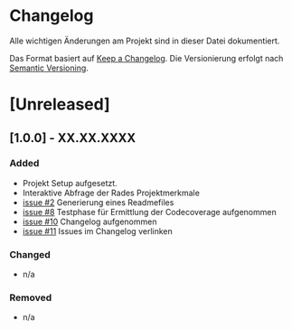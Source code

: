 # Changelog
Alle wichtigen Änderungen am Projekt sind in dieser Datei dokumentiert.

Das Format basiert auf [Keep a Changelog](http://keepachangelog.com/de/).
Die Versionierung erfolgt nach [Semantic Versioning](http://semver.org/lang/de/).


# [Unreleased]

## [1.0.0] - XX.XX.XXXX
### Added
- Projekt Setup aufgesetzt.
- Interaktive Abfrage der Rades Projektmerkmale
- [issue #2](https://github.com/FunThomas424242/rades.forge-addon/issues/2) Generierung eines Readmefiles
- [issue #8](https://github.com/FunThomas424242/rades.forge-addon/issues/8) Testphase für Ermittlung der Codecoverage aufgenommen
- [issue #10](https://github.com/FunThomas424242/rades.forge-addon/issues/10) Changelog aufgenommen
- [issue #11](https://github.com/FunThomas424242/rades.forge-addon/issues/11) Issues im Changelog verlinken

### Changed
- n/a

### Removed
- n/a
